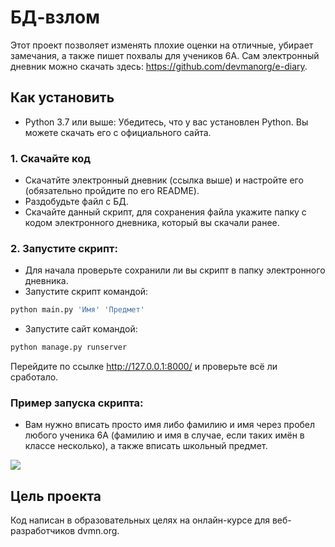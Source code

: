 # БД-взлом

Этот проект позволяет изменять плохие оценки на отличные, убирает замечания, а также пишет похвалы для учеников 6А.
Сам электронный дневник можно скачать здесь: https://github.com/devmanorg/e-diary.

## Как установить

 - Python 3.7 или выше: Убедитесь, что у вас установлен Python. Вы можете скачать его с официального сайта.
 
### 1. Скачайте код
 - Скачатйте электронный дневник (ссылка выше) и настройте его (обязательно пройдите по его README).
 - Раздобудьте файл с БД.
 - Скачайте данный скрипт, для сохранения файла укажите папку с кодом электронного дневника, который вы скачали ранее.

### 2. Запустите скрипт:
 - Для начала проверьте сохранили ли вы скрипт в папку электронного дневника.
 - Запустите скрипт командой:
```bash
python main.py 'Имя' 'Предмет'
```
 - Запустите сайт командой:
```bash
python manage.py runserver
```
Перейдите по ссылке http://127.0.0.1:8000/ и проверьте всё ли сработало.

### Пример запуска скрипта:
 - Вам нужно вписать просто имя либо фамилию и имя через пробел любого ученика 6А (фамилию и имя в случае, если таких имён в классе несколько), а также вписать школьный предмет.

![](https://cdn.picloud.cc/a479a4cf338169c6fdcc73aa42b4caf9.png)

## Цель проекта
Код написан в образовательных целях на онлайн-курсе для веб-разработчиков dvmn.org.
